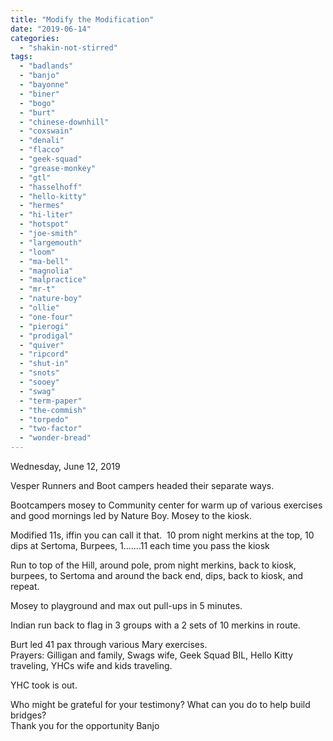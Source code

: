 ```yaml
---
title: "Modify the Modification"
date: "2019-06-14"
categories: 
  - "shakin-not-stirred"
tags: 
  - "badlands"
  - "banjo"
  - "bayonne"
  - "biner"
  - "bogo"
  - "burt"
  - "chinese-downhill"
  - "coxswain"
  - "denali"
  - "flacco"
  - "geek-squad"
  - "grease-monkey"
  - "gtl"
  - "hasselhoff"
  - "hello-kitty"
  - "hermes"
  - "hi-liter"
  - "hotspot"
  - "joe-smith"
  - "largemouth"
  - "loom"
  - "ma-bell"
  - "magnolia"
  - "malpractice"
  - "mr-t"
  - "nature-boy"
  - "ollie"
  - "one-four"
  - "pierogi"
  - "prodigal"
  - "quiver"
  - "ripcord"
  - "shut-in"
  - "snots"
  - "sooey"
  - "swag"
  - "term-paper"
  - "the-commish"
  - "torpedo"
  - "two-factor"
  - "wonder-bread"
---
```


Wednesday, June 12, 2019

Vesper Runners and Boot campers headed their separate ways.

Bootcampers mosey to Community center for warm up of various exercises and good mornings led by Nature Boy. Mosey to the kiosk.

Modified 11s, iffin you can call it that.  10 prom night merkins at the top, 10 dips at Sertoma, Burpees, 1.......11 each time you pass the kiosk

Run to top of the Hill, around pole, prom night merkins, back to kiosk, burpees, to Sertoma and around the back end, dips, back to kiosk, and repeat.

Mosey to playground and max out pull-ups in 5 minutes.

Indian run back to flag in 3 groups with a 2 sets of 10 merkins in route.

Burt led 41 pax through various Mary exercises.  
Prayers: Gilligan and family, Swags wife, Geek Squad BIL, Hello Kitty traveling, YHCs wife and kids traveling.

YHC took is out.   

Who might be grateful for your testimony? What can you do to help build bridges?  
Thank you for the opportunity Banjo
